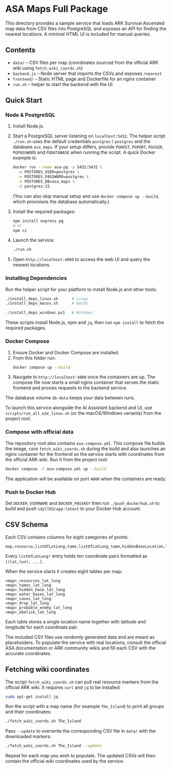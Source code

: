 # ASA Maps Full Package

This directory provides a sample service that loads ARK Survival Ascended map data from CSV files into PostgreSQL and exposes an API for finding the nearest locations. A minimal HTML UI is included for manual queries.

## Contents

 - `data/` – CSV files per map
   (coordinates sourced from the official ARK wiki using `fetch_wiki_coords.sh`)
- `backend.js` – Node server that imports the CSVs and exposes `/nearest`
- `frontend/` – Static HTML page and Dockerfile for an nginx container
- `run.sh` – helper to start the backend with the UI

## Quick Start

### Node & PostgreSQL


1. Install Node.js.
2. Start a PostgreSQL server listening on `localhost:5432`. The helper script `./run.sh` uses the default credentials `postgres` / `postgres` and the database `asa_maps`. If your setup differs, provide `PGHOST`, `PGPORT`, `PGUSER`, `PGPASSWORD` and `PGDATABASE` when running the script. A quick Docker example is:
   ```bash
   docker run --name asa-pg -p 5432:5432 \
     -e POSTGRES_USER=postgres \
     -e POSTGRES_PASSWORD=postgres \
     -e POSTGRES_DB=asa_maps \
     -d postgres:15
   ```
   (You can also skip manual setup and use `docker compose up --build`, which provisions the database automatically.)

3. Install the required packages:
   ```bash
   npm install express pg
   # or
   npm ci
   ```
4. Launch the service:
   ```bash
   ./run.sh
   ```
5. Open `http://localhost:4000` to access the web UI and query the nearest locations.

### Installing Dependencies

Run the helper script for your platform to install Node.js and other tools:

```bash
./install_deps_linux.sh      # Linux
./install_deps_macos.sh      # macOS
```

```powershell
./install_deps_windows.ps1   # Windows
```

These scripts install Node.js, npm and `jq`, then run `npm install` to fetch the required packages.

### Docker Compose

1. Ensure Docker and Docker Compose are installed.
2. From this folder run:
   ```bash
   docker compose up --build
   ```
3. Navigate to `http://localhost:4000` once the containers are up. The compose file now starts a small nginx container that serves the static frontend and proxies requests to the backend service.

The database volume `db-data` keeps your data between runs.

To launch this service alongside the AI Assistant backend and UI, use
`scripts/run_all_e2e_linux.sh` (or the macOS/Windows variants) from the project
root.

### Compose with official data

The repository root also contains `asa-compose.yml`. This compose file
builds the image, runs `fetch_wiki_coords.sh` during the build and also launches an nginx container for the frontend so the
service starts with coordinates from the official ARK wiki. Run it from
the project root:

```bash
docker compose -f asa-compose.yml up --build
```

The application will be available on port `4000` when the containers are ready.

### Push to Docker Hub

Set `DOCKER_USERNAME` and `DOCKER_PASSKEY` then run `./push_dockerhub.sh` to build
and push `idyll03/app:latest` to your Docker Hub account.

## CSV Schema

Each CSV contains columns for eight categories of points:
```
map,resource,listOfLatLong,tame,listOfLatLong_tame,hiddenBaseLocation,listOfLatLong_base,waterBaseLocation,listOfLatLong_waterBase,caveLocation,listOfLatLong_cave,dropLocation,listOfLatLong_drop,probableEnemyLocation,listOfLatLong_enemy,obeliskLocation,listOfLatLong_obelisk
```
Every `listOfLatLong*` entry holds ten coordinate pairs formatted as `[(lat,lon), ...]`.

When the service starts it creates eight tables per map:
```
<map>_resources_lat_long
<map>_tames_lat_long
<map>_hidden_base_lat_long
<map>_water_bases_lat_long
<map>_caves_lat_long
<map>_drop_lat_long
<map>_probable_enemy_lat_long
<map>_obelisk_lat_long
```
Each table stores a single location name together with latitude and longitude for each coordinate pair.

The included CSV files use randomly generated data and are meant as placeholders.
To populate the service with real locations, consult the official ASA documentation or ARK community wikis and fill each CSV with the accurate coordinates.


## Fetching wiki coordinates

The script `fetch_wiki_coords.sh` can pull real resource markers from the
official ARK wiki. It requires `curl` and `jq` to be installed:


```bash
sudo apt-get install jq
```


Run the script with a map name (for example `The_Island`) to print all groups and
their coordinates:

```bash
./fetch_wiki_coords.sh The_Island
```

Pass `--update` to overwrite the corresponding CSV file in `data/` with the
downloaded markers:


```bash
./fetch_wiki_coords.sh The_Island --update
```

Repeat for each map you wish to populate.
The updated CSVs will then contain the official wiki coordinates used by the service.